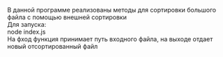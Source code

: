 В данной программе реализованы методы для сортировки большого файла с помощью внешней сортировки  
Для запуска:  
node index.js  
На фход функция принимает путь входного файла, на выходе отдает новый отсортированный файл
